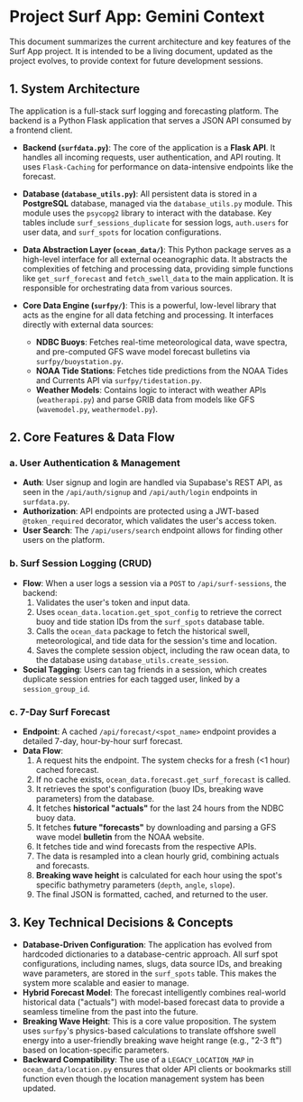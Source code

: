 # Project Surf App: Gemini Context

This document summarizes the current architecture and key features of the Surf App project. It is intended to be a living document, updated as the project evolves, to provide context for future development sessions.

## 1. System Architecture

The application is a full-stack surf logging and forecasting platform. The backend is a Python Flask application that serves a JSON API consumed by a frontend client.

-   **Backend (`surfdata.py`)**: The core of the application is a **Flask API**. It handles all incoming requests, user authentication, and API routing. It uses `Flask-Caching` for performance on data-intensive endpoints like the forecast.

-   **Database (`database_utils.py`)**: All persistent data is stored in a **PostgreSQL** database, managed via the `database_utils.py` module. This module uses the `psycopg2` library to interact with the database. Key tables include `surf_sessions_duplicate` for session logs, `auth.users` for user data, and `surf_spots` for location configurations.

-   **Data Abstraction Layer (`ocean_data/`)**: This Python package serves as a high-level interface for all external oceanographic data. It abstracts the complexities of fetching and processing data, providing simple functions like `get_surf_forecast` and `fetch_swell_data` to the main application. It is responsible for orchestrating data from various sources.

-   **Core Data Engine (`surfpy/`)**: This is a powerful, low-level library that acts as the engine for all data fetching and processing. It interfaces directly with external data sources:
    -   **NDBC Buoys**: Fetches real-time meteorological data, wave spectra, and pre-computed GFS wave model forecast bulletins via `surfpy/buoystation.py`.
    -   **NOAA Tide Stations**: Fetches tide predictions from the NOAA Tides and Currents API via `surfpy/tidestation.py`.
    -   **Weather Models**: Contains logic to interact with weather APIs (`weatherapi.py`) and parse GRIB data from models like GFS (`wavemodel.py`, `weathermodel.py`).

## 2. Core Features & Data Flow

### a. User Authentication & Management
-   **Auth**: User signup and login are handled via Supabase's REST API, as seen in the `/api/auth/signup` and `/api/auth/login` endpoints in `surfdata.py`.
-   **Authorization**: API endpoints are protected using a JWT-based `@token_required` decorator, which validates the user's access token.
-   **User Search**: The `/api/users/search` endpoint allows for finding other users on the platform.

### b. Surf Session Logging (CRUD)
-   **Flow**: When a user logs a session via a `POST` to `/api/surf-sessions`, the backend:
    1.  Validates the user's token and input data.
    2.  Uses `ocean_data.location.get_spot_config` to retrieve the correct buoy and tide station IDs from the `surf_spots` database table.
    3.  Calls the `ocean_data` package to fetch the historical swell, meteorological, and tide data for the session's time and location.
    4.  Saves the complete session object, including the raw ocean data, to the database using `database_utils.create_session`.
-   **Social Tagging**: Users can tag friends in a session, which creates duplicate session entries for each tagged user, linked by a `session_group_id`.

### c. 7-Day Surf Forecast
-   **Endpoint**: A cached `/api/forecast/<spot_name>` endpoint provides a detailed 7-day, hour-by-hour surf forecast.
-   **Data Flow**:
    1.  A request hits the endpoint. The system checks for a fresh (<1 hour) cached forecast.
    2.  If no cache exists, `ocean_data.forecast.get_surf_forecast` is called.
    3.  It retrieves the spot's configuration (buoy IDs, breaking wave parameters) from the database.
    4.  It fetches **historical "actuals"** for the last 24 hours from the NDBC buoy data.
    5.  It fetches **future "forecasts"** by downloading and parsing a GFS wave model **bulletin** from the NOAA website.
    6.  It fetches tide and wind forecasts from the respective APIs.
    7.  The data is resampled into a clean hourly grid, combining actuals and forecasts.
    8.  **Breaking wave height** is calculated for each hour using the spot's specific bathymetry parameters (`depth`, `angle`, `slope`).
    9.  The final JSON is formatted, cached, and returned to the user.

## 3. Key Technical Decisions & Concepts

-   **Database-Driven Configuration**: The application has evolved from hardcoded dictionaries to a database-centric approach. All surf spot configurations, including names, slugs, data source IDs, and breaking wave parameters, are stored in the `surf_spots` table. This makes the system more scalable and easier to manage.
-   **Hybrid Forecast Model**: The forecast intelligently combines real-world historical data ("actuals") with model-based forecast data to provide a seamless timeline from the past into the future.
-   **Breaking Wave Height**: This is a core value proposition. The system uses `surfpy`'s physics-based calculations to translate offshore swell energy into a user-friendly breaking wave height range (e.g., "2-3 ft") based on location-specific parameters.
-   **Backward Compatibility**: The use of a `LEGACY_LOCATION_MAP` in `ocean_data/location.py` ensures that older API clients or bookmarks still function even though the location management system has been updated.
